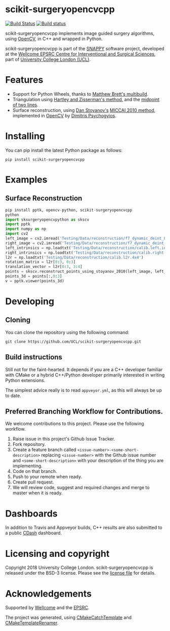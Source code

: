 # scikit-surgeryopencvcpp

[![Build Status](https://travis-ci.com/UCL/scikit-surgeryopencvcpp.svg?branch=master)](https://travis-ci.com/UCL/scikit-surgeryopencvcpp)
[![Build status](https://ci.appveyor.com/api/projects/status/jbs1qln3id8ln25o/branch/master?svg=true
)](https://ci.appveyor.com/project/MattClarkson/scikit-surgeryopencvcpp/)


scikit-surgeryopencvcpp implements image guided surgery algorithms, using [OpenCV](https://opencv.org/), in C++ and wrapped in Python.

scikit-surgeryopencvcpp is part of the 
[SNAPPY](https://weisslab.cs.ucl.ac.uk/WEISS/PlatformManagement/SNAPPY/wikis/home) software project, 
developed at the [Wellcome EPSRC Centre for Interventional and Surgical Sciences](http://www.ucl.ac.uk/weiss), 
part of [University College London (UCL)](http://www.ucl.ac.uk/).


# Features

* Support for Python Wheels, thanks to [Matthew Brett's multibuild](https://github.com/matthew-brett/multibuild).
* Triangulation using [Hartley and Zisserman's method](http://www.morethantechnical.com/2012/01/04/simple-triangulation-with-opencv-from-harley-zisserman-w-code), and the [midpoint of two lines](http://geomalgorithms.com/a07-_distance.html).
* Surface reconstruction, using [Dan Stoyanov's](https://iris.ucl.ac.uk/iris/browse/profile?upi=DSTOY26) [MICCAI 2010 method](https://link.springer.com/chapter/10.1007/978-3-642-15705-9_34), implemented in [OpenCV](http://www.opencv.org) by [Dimitris Psychogyios](https://github.com/dimitrisPs).

# Installing

You can pip install the latest Python package as follows:

```
pip install scikit-surgeryopencvcpp
```

# Examples

## Surface Reconstruction
```python
pip install pptk, opencv-python, scikit-surgeryopencvcpp
python
import sksurgeryopencvpython as skscv
import pptk
import numpy as np
import cv2
left_image = cv2.imread('Testing/Data/reconstruction/f7_dynamic_deint_L_0100.png')
right_image = cv2.imread('Testing/Data/reconstruction/f7_dynamic_deint_R_0100.png')
left_intrinsics = np.loadtxt('Testing/Data/reconstruction/calib.left.intrinsic.txt')
right_intrinsics = np.loadtxt('Testing/Data/reconstruction/calib.right.intrinsic.txt')
l2r = np.loadtxt('Testing/Data/reconstruction/calib.l2r.4x4')
rotation_matrix = l2r[0:3, 0:3]
translation_vector = l2r[0:3, 3:4]
points = skscv.reconstruct_points_using_stoyanov_2010(left_image, left_intrinsics, right_image, right_intrinsics, rotation_matrix, translation_vector, False)
points_3d = points[:,0:3]
v = pptk.viewer(points_3d)
```

# Developing

## Cloning

You can clone the repository using the following command:

```
git clone https://github.com/UCL/scikit-surgeryopencvcpp.git
```


## Build instructions

Still not for the faint-hearted. It depends if you are a C++ developer familiar
with CMake or a hybrid C++/Python developer primarily interested in writing
Python extensions.

The simplest advice really is to read ```appveyor.yml```, as this will always
be up to date. 


## Preferred Branching Workflow for Contributions.

We welcome contributions to this project. Please use the following workflow.

 1. Raise issue in this project's Github Issue Tracker.
 2. Fork repository.
 3. Create a feature branch called ```<issue-number>-<some-short-description>```
    replacing ```<issue-number>``` with the Github issue number
    and ```<some-short-description>``` with your description of the thing you are implementing.
 4. Code on that branch.
 5. Push to your remote when ready.
 6. Create pull request.
 7. We will review code, suggest and required changes and merge to master when it is ready.


# Dashboards

In addition to Travis and Appveyor builds, C++ results are also 
submitted to a public [CDash](http://cdash.cmiclab.cs.ucl.ac.uk/index.php?project=scikit-surgeryopencvcpp) dashboard.


# Licensing and copyright

Copyright 2018 University College London.
scikit-surgeryopencvcpp is released under the BSD-3 license. 
Please see the [license file](https://github.com/UCL/scikit-surgeryopencvcpp/blob/master/LICENSE.txt) for details.


# Acknowledgements

Supported by [Wellcome](https://wellcome.ac.uk/) and the [EPSRC](https://www.epsrc.ac.uk/).

The project was generated, using 
[CMakeCatchTemplate](https://github.com/MattClarkson/CMakeCatchTemplate) 
and [CMakeTemplateRenamer](https://github.com/MattClarkson/CMakeTemplateRenamer).